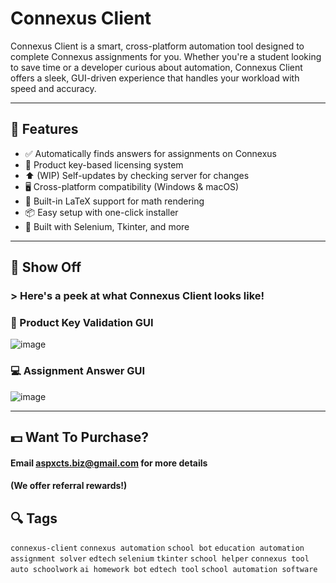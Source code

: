 # Connexus Client

Connexus Client is a smart, cross-platform automation tool designed to complete Connexus assignments for you. Whether you're a student looking to save time or a developer curious about automation, Connexus Client offers a sleek, GUI-driven experience that handles your workload with speed and accuracy.

---

## 🚀 Features

- ✅ Automatically finds answers for assignments on Connexus
- 🔐 Product key-based licensing system
- ⬆️ (WIP) Self-updates by checking server for changes
- 🖥️ Cross-platform compatibility (Windows & macOS)
- 🧠 Built-in LaTeX support for math rendering
- 📦 Easy setup with one-click installer
- 🧰 Built with Selenium, Tkinter, and more

---

## 🎉 Show Off

### > Here's a peek at what Connexus Client looks like!

### 🔑 Product Key Validation GUI
![image](https://github.com/user-attachments/assets/13f48096-eb68-44d5-9437-c27f550ecff1)

### 💻 Assignment Answer GUI
![image](https://github.com/user-attachments/assets/9956b56c-0169-4e96-af95-64c164784942)

---

## 💵 Want To Purchase?

#### Email aspxcts.biz@gmail.com for more details

#### (We offer referral rewards!)

## 🔍 Tags

`connexus-client` `connexus automation` `school bot` `education automation` `assignment solver` `edtech` `selenium` `tkinter` `school helper` `connexus tool` `auto schoolwork` `ai homework bot` `edtech tool` `school automation software`
